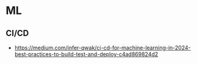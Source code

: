 # ML

## CI/CD

- https://medium.com/infer-qwak/ci-cd-for-machine-learning-in-2024-best-practices-to-build-test-and-deploy-c4ad869824d2
